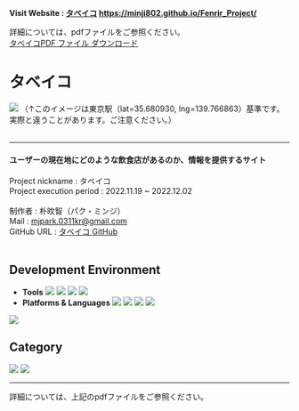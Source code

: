 <strong>Visit Website : [タベイコ](https://minji802.github.io/Fenrir_Project/) https://minji802.github.io/Fenrir_Project/</strong>

詳細については、pdfファイルをご参照ください。<br>
[タベイコPDF ファイル ダウンロード](https://github.com/Minji802/Fenrir_Project/files/10146855/_.pdf)<br>

# タベイコ
<img src="https://user-images.githubusercontent.com/107027223/205494047-ef513a08-b737-42f7-aaee-9fb665de71b0.png">
（↑このイメージは東京駅（lat=35.680930, lng=139.766863）基準です。<br>
実際と違うことがあります。ご注意ください。）
<br><br>

***

#### ユーザーの現在地にどのような飲食店があるのか、情報を提供するサイト<br>

Project nickname : タベイコ <br>
Project execution period : 2022.11.19 ~ 2022.12.02 <br><br>
制作者 : 朴旼智（パク・ミンジ）<br>
Mail : mjpark.0311kr@gmail.com <br>
GitHub URL : [タベイコ GitHub](https://github.com/Minji802/Fenrir_Project) <br><br>


## Development Environment
 - <strong>Tools</strong> <img src="https://img.shields.io/badge/Visual Studio Code-007ACC?style=flat-square&logo=Visual Studio Code&logoColor=white"/> <img src="https://img.shields.io/badge/Eclipse IDE-2C2255?style=flat-square&logo=Eclipse IDE&logoColor=white"/> <img src="https://img.shields.io/badge/GitHub-181717?style=flat-square&logo=GitHub&logoColor=white"/> <img src="https://img.shields.io/badge/Sourcetree-0052CC?style=flat-square&logo=Sourcetree&logoColor=white"/>
 - <strong>Platforms & Languages</strong> <img src="https://img.shields.io/badge/HTML5-E34F26?style=flat-square&logo=HTML5&logoColor=black"/> <img src="https://img.shields.io/badge/CSS3-F43059?style=flat-square&logo=CSS3&logoColor=black"/> <img src="https://img.shields.io/badge/JavaScript-F7DF1E?style=flat-square&logo=JavaScript&logoColor=black"/> <img src="https://img.shields.io/badge/jquery-%230769AD?style=flat-square&logo=jquery&logoColor=white"/> 
<img src="https://user-images.githubusercontent.com/107027223/205120144-aa4b678d-a712-4500-b1bb-fbf9a4634e59.png">

## Category
<img src="https://user-images.githubusercontent.com/107027223/205239534-91567982-eb70-4da1-8746-1e308f088205.png">
<img src="https://user-images.githubusercontent.com/107027223/205449501-10ee6859-cce9-4984-b685-7e105eb2996f.png">

***

詳細については、上記のpdfファイルをご参照ください。<br>
